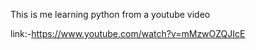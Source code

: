 This is me learning python from a youtube video	

link:-https://www.youtube.com/watch?v=mMzwOZQJIcE
